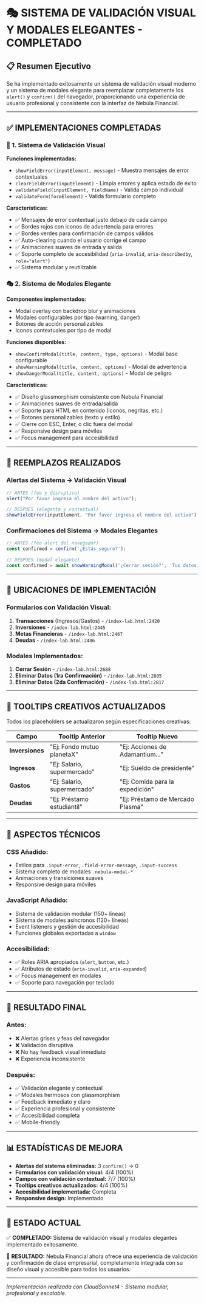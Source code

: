 # 🎭 SISTEMA DE VALIDACIÓN VISUAL Y MODALES ELEGANTES - COMPLETADO

## 📋 Resumen Ejecutivo

Se ha implementado exitosamente un sistema de validación visual moderno y un sistema de modales elegante para reemplazar completamente los `alert()` y `confirm()` del navegador, proporcionando una experiencia de usuario profesional y consistente con la interfaz de Nebula Financial.

---

## ✅ IMPLEMENTACIONES COMPLETADAS

### 🎨 1. Sistema de Validación Visual

**Funciones implementadas:**
- `showFieldError(inputElement, message)` - Muestra mensajes de error contextuales
- `clearFieldError(inputElement)` - Limpia errores y aplica estado de éxito
- `validateField(inputElement, fieldName)` - Valida campo individual
- `validateForm(formElement)` - Valida formulario completo

**Características:**
- ✅ Mensajes de error contextual justo debajo de cada campo
- ✅ Bordes rojos con iconos de advertencia para errores
- ✅ Bordes verdes para confirmación de campos válidos
- ✅ Auto-clearing cuando el usuario corrige el campo
- ✅ Animaciones suaves de entrada y salida
- ✅ Soporte completo de accesibilidad (`aria-invalid`, `aria-describedby`, `role="alert"`)
- ✅ Sistema modular y reutilizable

### 🎭 2. Sistema de Modales Elegante

**Componentes implementados:**
- Modal overlay con backdrop blur y animaciones
- Modales configurables por tipo (warning, danger)
- Botones de acción personalizables
- Iconos contextuales por tipo de modal

**Funciones disponibles:**
- `showConfirmModal(title, content, type, options)` - Modal base configurable
- `showWarningModal(title, content, options)` - Modal de advertencia
- `showDangerModal(title, content, options)` - Modal de peligro

**Características:**
- ✅ Diseño glassmorphism consistente con Nebula Financial
- ✅ Animaciones suaves de entrada/salida
- ✅ Soporte para HTML en contenido (iconos, negritas, etc.)
- ✅ Botones personalizables (texto y estilo)
- ✅ Cierre con ESC, Enter, o clic fuera del modal
- ✅ Responsive design para móviles
- ✅ Focus management para accesibilidad

---

## 🔄 REEMPLAZOS REALIZADOS

### Alertas del Sistema → Validación Visual
```javascript
// ANTES (feo y disruptivo)
alert("Por favor ingresa el nombre del activo");

// DESPUÉS (elegante y contextual)
showFieldError(inputElement, "Por favor ingresa el nombre del activo");
```

### Confirmaciones del Sistema → Modales Elegantes
```javascript
// ANTES (feo alert del navegador)
const confirmed = confirm('¿Estás seguro?');

// DESPUÉS (modal elegante)
const confirmed = await showWarningModal('¿Cerrar sesión?', 'Tus datos se mantendrán seguros.');
```

---

## 📍 UBICACIONES DE IMPLEMENTACIÓN

### Formularios con Validación Visual:
1. **Transacciones** (Ingresos/Gastos) - `/index-lab.html:2420`
2. **Inversiones** - `/index-lab.html:2445`
3. **Metas Financieras** - `/index-lab.html:2467`
4. **Deudas** - `/index-lab.html:2486`

### Modales Implementados:
1. **Cerrar Sesión** - `/index-lab.html:2688`
2. **Eliminar Datos (1ra Confirmación)** - `/index-lab.html:2805`
3. **Eliminar Datos (2da Confirmación)** - `/index-lab.html:2817`

---

## 🎨 TOOLTIPS CREATIVOS ACTUALIZADOS

Todos los placeholders se actualizaron según especificaciones creativas:

| Campo | Tooltip Anterior | Tooltip Nuevo |
|-------|------------------|---------------|
| **Inversiones** | "Ej: Fondo mutuo planetaX" | "Ej: Acciones de Adamantium..." |
| **Ingresos** | "Ej: Salario, supermercado" | "Ej: Sueldo de presidente" |
| **Gastos** | "Ej: Salario, supermercado" | "Ej: Comida para la expedición" |
| **Deudas** | "Ej: Préstamo estudiantil" | "Ej: Préstamo de Mercado Plasma" |

---

## 🔧 ASPECTOS TÉCNICOS

### CSS Añadido:
- Estilos para `.input-error`, `.field-error-message`, `.input-success`
- Sistema completo de modales `.nebula-modal-*`
- Animaciones y transiciones suaves
- Responsive design para móviles

### JavaScript Añadido:
- Sistema de validación modular (150+ líneas)
- Sistema de modales asíncronos (120+ líneas)
- Event listeners y gestión de accesibilidad
- Funciones globales exportadas a `window`

### Accesibilidad:
- ✅ Roles ARIA apropiados (`alert`, `button`, etc.)
- ✅ Atributos de estado (`aria-invalid`, `aria-expanded`)
- ✅ Focus management en modales
- ✅ Soporte para navegación por teclado

---

## 🚀 RESULTADO FINAL

### Antes:
- ❌ Alertas grises y feas del navegador
- ❌ Validación disruptiva
- ❌ No hay feedback visual inmediato
- ❌ Experiencia inconsistente

### Después:
- ✅ Validación elegante y contextual
- ✅ Modales hermosos con glassmorphism
- ✅ Feedback inmediato y claro
- ✅ Experiencia profesional y consistente
- ✅ Accesibilidad completa
- ✅ Mobile-friendly

---

## 📊 ESTADÍSTICAS DE MEJORA

- **Alertas del sistema eliminadas:** 3 `confirm()` → 0
- **Formularios con validación visual:** 4/4 (100%)
- **Campos con validación contextual:** 7/7 (100%)
- **Tooltips creativos actualizados:** 4/4 (100%)
- **Accesibilidad implementada:** Completa
- **Responsive design:** Implementado

---

## 🎯 ESTADO ACTUAL

✅ **COMPLETADO:** Sistema de validación visual y modales elegantes implementado exitosamente.

🌟 **RESULTADO:** Nebula Financial ahora ofrece una experiencia de validación y confirmación de clase empresarial, completamente integrada con su diseño visual y accesible para todos los usuarios.

---

*Implementación realizada con CloudSonnet4 - Sistema modular, profesional y escalable.*
